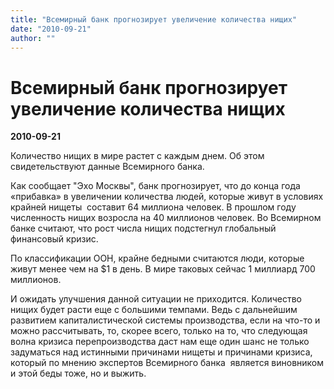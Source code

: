 ```yaml
---
title: "Всемирный банк прогнозирует увеличение количества нищих"
date: "2010-09-21"
author: ""
---
```


# Всемирный банк прогнозирует увеличение количества нищих

**2010-09-21** 

Количество нищих в мире растет с каждым днем. Об этом свидетельствуют данные Всемирного банка.

 Как сообщает "Эхо Москвы", банк прогнозирует, что до конца года  «прибавка» в увеличении количества людей, которые живут в условиях  крайней нищеты  составит 64 миллиона человек. В прошлом году численность  нищих возросла на 40 миллионов человек. Во Всемирном банке считают, что  рост числа нищих подстегнул глобальный финансовый кризис.

 По классификации ООН, крайне бедными считаются люди, которые живут менее  чем на $1 в день. В мире таковых сейчас 1 миллиард 700 миллионов.

 И ожидать улучшения данной ситуации не приходится. Количество нищих  будет расти еще с большими темпами. Ведь с дальнейшим развитием  капиталистической системы производства, если на что-то и можно  рассчитывать, то, скорее всего, только на то, что следующая волна  кризиса перепроизводства даст нам еще один шанс не только задуматься над  истинными причинами нищеты и причинами кризиса, который по мнению  экспертов Всемирного банка  является виновником и этой беды тоже, но и  выжить.